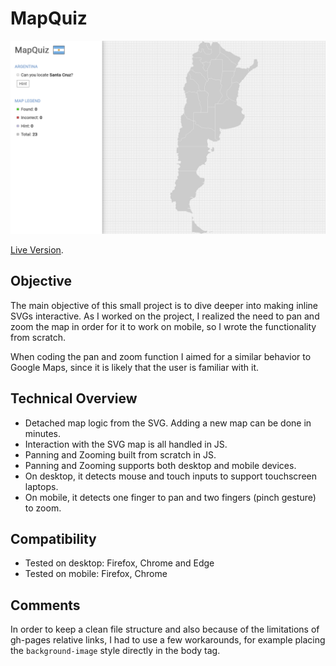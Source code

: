 # MapQuiz

![MapQuiz](./MapQuiz.png)

[Live Version](https://montee-diego.github.io/map-quiz/).

## Objective

The main objective of this small project is to dive deeper into making inline SVGs interactive. As
I worked on the project, I realized the need to pan and zoom the map in order for it to work on
mobile, so I wrote the functionality from scratch.

When coding the pan and zoom function I aimed for a similar behavior to Google Maps, since it is
likely that the user is familiar with it.

## Technical Overview

- Detached map logic from the SVG. Adding a new map can be done in minutes.
- Interaction with the SVG map is all handled in JS.
- Panning and Zooming built from scratch in JS.
- Panning and Zooming supports both desktop and mobile devices.
- On desktop, it detects mouse and touch inputs to support touchscreen laptops.
- On mobile, it detects one finger to pan and two fingers (pinch gesture) to zoom.

## Compatibility

- Tested on desktop: Firefox, Chrome and Edge
- Tested on mobile: Firefox, Chrome

## Comments

In order to keep a clean file structure and also because of the limitations of gh-pages relative
links, I had to use a few workarounds, for example placing the `background-image` style directly in
the body tag.
